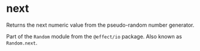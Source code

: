 # next

Returns the next numeric value from the pseudo-random number generator.

Part of the `Random` module from the `@effect/io` package. Also known as `Random.next`.
